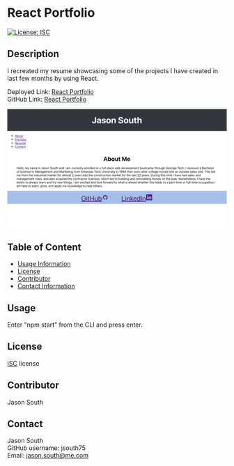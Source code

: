 # React Portfolio

[![License: ISC](https://img.shields.io/badge/License-ISC-blue.svg)](https://opensource.org/licenses/ISC)
## Description
I recreated my resume showcasing some of the projects I have created in last few months by using React. 

Deployed Link: <a href="https://jsouth75.github.io/React_Portfolio/" title="React_Portfolio">React Portfolio</a> <br>
GitHub Link: <a href="https://github.com/jsouth75/React_Portfolio" title="React_Portfolio">React Portfolio<a>

<img src="./src/assets/img/React_Portfolio.png">

## Table of Content
- [Usage Information](#usage)
- [License](#license)
- [Contributor](#contributor)
- [Contact Information](#contact)

## Usage

Enter "npm start" from the CLI and press enter.

## License

[ISC](https://choosealicense.com/licenses/isc/) license

## Contributor

Jason South

## Contact
Jason South <br/>
GitHub username: jsouth75 <br/>
Email: jason.south@me.com
